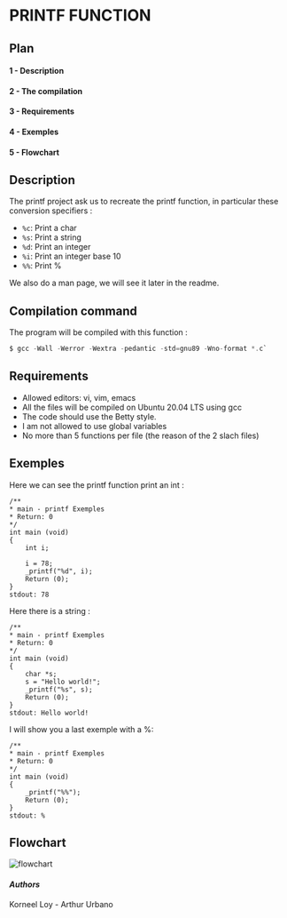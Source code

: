 # PRINTF FUNCTION  
## Plan
#### 1 - Description
#### 2 - The compilation
#### 3 - Requirements
#### 4 - Exemples
#### 5 - Flowchart

## **Description**
The printf project ask us to recreate the printf function, in particular these conversion specifiers :
* `%c`: Print a char
* `%s`: Print a string
* `%d`: Print an integer
* `%i`: Print an integer base 10
* `%%`: Print %

We also do a man page, we will see it later in the readme. 

## **Compilation command**
The program will be compiled with this function :
```c
$ gcc -Wall -Werror -Wextra -pedantic -std=gnu89 -Wno-format *.c`
```
## **Requirements**
* Allowed editors: vi, vim, emacs
* All the files will be compiled on Ubuntu 20.04 LTS using gcc
* The code should use the Betty style.
* I am not allowed to use global variables
* No more than 5 functions per file (the reason of the 2 slach files)

## **Exemples**
Here we can see the printf function print an int :
```#include <main.h>
/**
* main - printf Exemples
* Return: 0
*/
int main (void)
{
    int i;

    i = 78;
    _printf("%d", i);
    Return (0);
}
stdout: 78
```
Here there is a string :
```#include <main.h>
/**
* main - printf Exemples
* Return: 0
*/
int main (void)
{
    char *s;
    s = "Hello world!";
    _printf("%s", s);
    Return (0);
}
stdout: Hello world!
```
I will show you a last exemple with a %:
```#include <main.h>
/**
* main - printf Exemples
* Return: 0
*/
int main (void)
{
    _printf("%%");
    Return (0);
}
stdout: %
```

## **Flowchart**
![flowchart](holbertonschool-printf/flowchart.jpg)
#### *Authors*
Korneel Loy - Arthur Urbano
